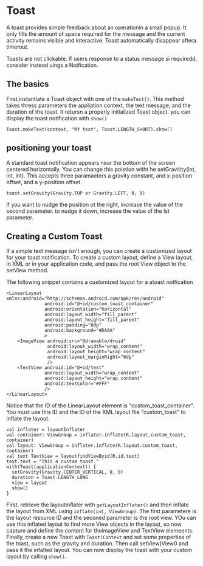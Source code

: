 # Toast
A toast provides simple feedback about an operationin a small popup. It only fills the amount of space required for the message and the current activity remains visible and interactive. Toast automatically disappear aftera timerout.

Toasts are not clickable. If users response to a status message si requiredd, consider instead uings a Notfication.

## The basics
First,instantiate a Toast object with one of the `makeText()`. This method takes thress parameters the appliation context, the text message, and the duration of the toast. It retursn a properly initialized Toast object. you can display the toast notification with `show()`
```
Toast.makeText(context, "MY text", Toast.LENGTH_SHORT).show()
```

## positioning your toast
A standard toast notification appears near the bottom of the screen centered horizontally. You can change this poistion witht he setGravitity(int, int, int). This accepts three paramaeters a gravity constant, and x-position offset, and a y-position offset.

```
toast.setGravity(Gravity.TOP or Gravity.LEFT, 0, 0)

```

If you want to nudge the position ot the right, increase the value of the second parameter. to nudge it down, increase the value of the lst parameter.

## Creating a Custom Toast
If a simple text message isn't enough, you can create a customized layout for your toast notification. To create a custom layout, define a View layout, in XML or in your application code, and pass the root View object to the setView method.

The following snippet contains a customized layout for a atoast notfication
```
<LinearLayout xmlns:android="http://schemas.android.com/apk/res/android"
              android:id="@+id/custom_toast_container"
              android:orientation="horizontal"
              android:layout_width="fill_parent"
              android:layout_height="fill_parent"
              android:padding="8dp"
              android:background="#DAAA"
              >
    <ImageView android:src="@drawable/droid"
               android:layout_width="wrap_content"
               android:layout_height="wrap_content"
               android:layout_marginRight="8dp"
               />
    <TextView android:id="@+id/text"
              android:layout_width="wrap_content"
              android:layout_height="wrap_content"
              android:textColor="#FFF"
              />
</LinearLayout>
```

Notice that the ID of the LinearLayout element is "custom_toast_container". You must use this ID and the ID of the XML layout file "custom_toast" to inflate the layout. 

```
val inflater = layoutInflater
val container: ViewGroup = inflater.inflate(R.layout.custom_toast, container)
val layout: ViewGroup = inflater.inflate(R.layout.custom_toast, container)
val text TextView = layoutfindViewByid(R.id.text)
text.text = "This a custom toast."
with(Toast(applicationContext)) {
  setGravity(Gravity.CENTER_VERTICAL, 0, 0)
  duration = Toast.LENGTH_LONG
  view = layout
  show()
}
```

First, retrieve the layoutinflater with `getLayoutInflater()` and then inflate the layout from XML using `inflate(int, ViewGroup)`. The first parametere is the layout resource ID and the seconed parameter is the root view. YOu can use this inflated layout to find more View objects in the layout, so now capture and define the content for theimageView and TextView elemeents. Finally, create a new Toast with `Toast(Context` and set some properties of the toast, such as the gravity and duration. Then call setView(View0 and pass it the infalted layout. You can now display the toast with your custom layout by calling `show()`.
